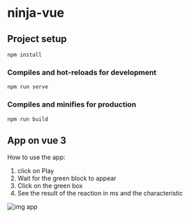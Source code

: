 # ninja-vue

## Project setup
```
npm install
```

### Compiles and hot-reloads for development
```
npm run serve
```

### Compiles and minifies for production
```
npm run build
```

## App on vue 3

How to use the app:

1) click on Play
2) Wait for the green block to appear
3) Click on the green box
4) See the result of the reaction in ms and the characteristic

![img app](https://ll-testing.ru/F-Up/img/ninja.jpg)
